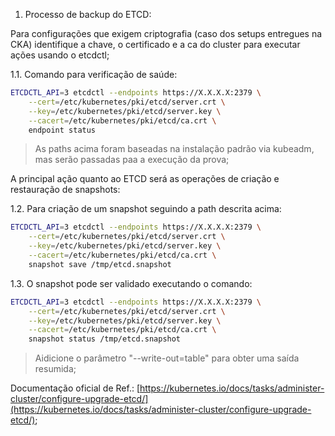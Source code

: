 1. Processo de backup do ETCD:

Para configurações que exigem criptografia (caso dos setups entregues na CKA) identifique a chave, o certificado e a ca do cluster para executar ações usando o etcdctl;

1.1. Comando para verificação de saúde:

```sh
ETCDCTL_API=3 etcdctl --endpoints https://X.X.X.X:2379 \
    --cert=/etc/kubernetes/pki/etcd/server.crt \
    --key=/etc/kubernetes/pki/etcd/server.key \
    --cacert=/etc/kubernetes/pki/etcd/ca.crt \
    endpoint status
```

> As paths acima foram baseadas na instalação padrão via kubeadm, mas serão passadas paa a execução da prova;

A principal ação quanto ao ETCD será as operações de criação e restauração de snapshots:

1.2. Para criação de um snapshot seguindo a path descrita acima:

```sh
ETCDCTL_API=3 etcdctl --endpoints https://X.X.X.X:2379 \
    --cert=/etc/kubernetes/pki/etcd/server.crt \
    --key=/etc/kubernetes/pki/etcd/server.key \
    --cacert=/etc/kubernetes/pki/etcd/ca.crt \
    snapshot save /tmp/etcd.snapshot
```

1.3. O snapshot pode ser validado executando o comando:

```sh
ETCDCTL_API=3 etcdctl --endpoints https://X.X.X.X:2379 \
    --cert=/etc/kubernetes/pki/etcd/server.crt \
    --key=/etc/kubernetes/pki/etcd/server.key \
    --cacert=/etc/kubernetes/pki/etcd/ca.crt \
    snapshot status /tmp/etcd.snapshot
```

> Aidicione o parâmetro "--write-out=table" para obter uma saída resumida;

Documentação oficial de Ref.: [https://kubernetes.io/docs/tasks/administer-cluster/configure-upgrade-etcd/](https://kubernetes.io/docs/tasks/administer-cluster/configure-upgrade-etcd/);